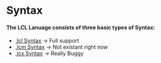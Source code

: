 # Syntax
#### The LCL Lanuage consists of **three** basic types of Syntax:
- [.lcl Syntax](./LCL/index.md) -> Full support 
- [.lcm Syntax](./LCM/index.md) -> Not existant right now
- [.lcx Syntax](./LCX/index.md) -> Really Buggy
